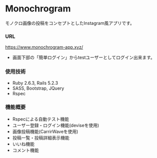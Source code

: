 # Monochrogram
モノクロ画像の投稿をコンセプトとしたInstagram風アプリです。

### URL
https://www.monochrogram-app.xyz/

- 画面下部の「簡単ログイン」からtestユーザーとしてログイン出来ます。

### 使用技術
- Ruby 2.6.3, Rails 5.2.3
- SASS, Bootstrap, JQuery
- Rspec

### 機能概要
- Rspecによる自動テスト機能
- ユーザー登録・ログイン機能(deviseを使用)
- 画像投稿機能(CarrirWaveを使用)
- 投稿一覧・投稿詳細表示機能
- いいね機能
- コメント機能
